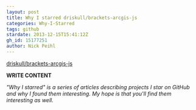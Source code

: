 ```yaml
---
layout: post
title: Why I starred driskull/brackets-arcgis-js
categories: Why-I-Starred
tags: github
stardate: 2013-12-15T15:41:12Z
gh_id: 15177251
author: Nick Peihl
---
```


[driskull/brackets-arcgis-js](https://github.com/driskull/brackets-arcgis-js)

**WRITE CONTENT**

*"Why I starred" is a series of articles describing projects I star on GitHub and why I found them interesting. My hope is that you'll find them interesting as well.*


